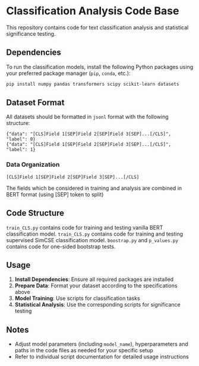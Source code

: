 # Classification Analysis Code Base

This repository contains code for text classification analysis and statistical significance testing.

## Dependencies

To run the classification models, install the following Python packages using your preferred package manager (`pip`, `conda`, etc.):

```bash
pip install numpy pandas transformers scipy scikit-learn datasets
```

## Dataset Format

All datasets should be formatted in `jsonl` format with the following structure:

```jsonl
{"data": "[CLS]Field 1[SEP]Field 2[SEP]Field 3[SEP]...[/CLS]", "label": 0}
{"data": "[CLS]Field 1[SEP]Field 2[SEP]Field 3[SEP]...[/CLS]", "label": 1}
```

### Data Organization

```
[CLS]Field 1[SEP]Field 2[SEP]Field 3[SEP]...[/CLS]
```

The fields which be considered in training and analysis are combined in BERT format (using [SEP] token to split)

## Code Structure

`train_CLS.py` contains code for training and testing vanilla BERT classification model.
`train_CLS.py` contains code for training and testing supervised SimCSE classification model.
`boostrap.py` and `p_values.py` contains code for one-sided bootstrap tests.

## Usage

1. **Install Dependencies**: Ensure all required packages are installed
2. **Prepare Data**: Format your dataset according to the specifications above
3. **Model Training**: Use scripts for classification tasks
4. **Statistical Analysis**: Use the corresponding scripts for significance testing

## Notes
- Adjust model parameters (including `model_name`), hyperparameters and paths in the code files as needed for your specific setup
- Refer to individual script documentation for detailed usage instructions
